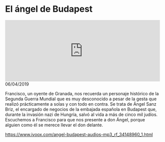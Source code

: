 # El ángel de Budapest
<iframe id='audio_88903085' frameborder='0' allowfullscreen='' scrolling='no' height='200' style='width:100%;' src='https://www.ivoox.com/player_ej_34148960_6_1.html' loading='lazy'></iframe>06/04/2019

Francisco, un oyente de Granada, nos recuerda un personaje histórico de la Segunda Guerra Mundial que es muy desconocido a pesar de la gesta que realizó prácticamente a solas y con todo en contra. Se trata de Ángel Sanz Briz, el encargado de negocios de la embajada española en Budapest que, durante la invasión nazi de Hungría, salvó al vida a más de cinco mil judíos. Escuchemos a Francisco para que nos presente a don Ángel, porque alguien como él se merece llevar el don delante.

https://www.ivoox.com/angel-budapest-audios-mp3_rf_34148960_1.html

